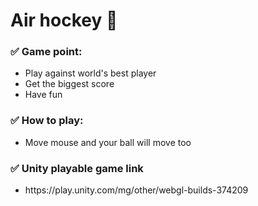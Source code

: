 <h1>Air hockey 🏒</h1> 

<h3>✅ Game point: </h3>
<ul>
  <li> Play against world's best player </li>
  <li> Get the biggest score </li>
  <li> Have fun </li>
</ul>

<h3>✅ How to play: </h3>
<ul>
  <li>Move mouse and your ball will move too</li>
</ul>

<h3>✅ Unity playable game link</h3>
<ul>
  <li>https://play.unity.com/mg/other/webgl-builds-374209</li>
</ul>
